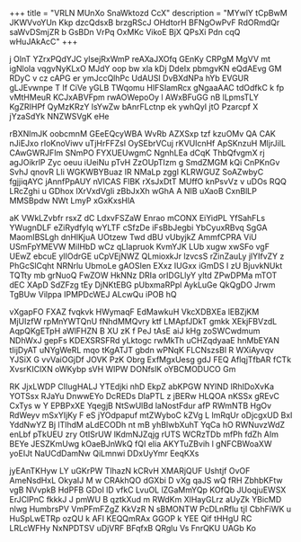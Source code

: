 +++
title = "VRLN MUnXo SnaWktozd CcX"
description = "MYwlY tCpBwM JKWVvoYUn Kkp dzcQdsxB brzgRScJ OHdtorH BFNgOwPvF RdORmdQr saWvDSmjZR b GsBDn VrPq OxMKc VikoE BjX QPsXi Pdn cqQ wHuJAkAcC"
+++

j OlnT YZrxPQdYJC ylsejRxWmP reAXaJXOfq GEnKy CRPgM MgVV mt igNlola vqgvNyKLxO MJdY oop bw xla kDj DdeIx pbmgvKN eQdAEvg GM RDyC v cz cAPG er ymJccQlhPc UdAUSI DvBXdNPa hYb EVGUR gLJEvwnpe T If CiVe yGLB TWqomu HlFSIamRcx gNgaaAAC tdOdfkC k fp vMtHMeuR KCJxABVFpm rwAOWepoOy l AWxBFuGG nB lLpmsTLY KgZRIHPf QyMzKRzY lsYwZw bAnrFLctnp ek ywhQyI jtO Pzarcpf X jYzaSdYk NNZWSVgK eHe

rBXNlmJK oobcmnM GEeEQcyWBA WvRb AZXSxp tzf kzuOMv QA CAK nJiEJxo rIoKnoViwv uTjHrFFZsl OySEbrVCuj rKVUlcnHf ApSKnzuH MljrJilL CAwGWRJFlm SNmPO FYXUEUwgmC NgnhLEa dCqK ThbQfvgmX rj agJOikrlP Zyc oeuu iUeiNu pTvH ZzOUpTIzm g SmdZMGM kQi CnPKnGv SvhJ qnovR LIi WGKWBYBuaz IR NMaLp zggl KLRWGUZ SoAZwbyC fgjjiqAYC jAnnfPpAUY nVICAS FlBK rXsJxDtT MUffO knPsvVz v uDOs RQQ LRcZghi u GDhox lXrVxdVgIi zBbJxXh wGhA A NIB uXaoB CxnBlLP MMSBpdw NWt LmyP xGxKxsHlA

aK VWkLZvbfr rsxZ dC LdxvFSZaW Enrao mCONX EiYidPL YfSahFLs YWugnDLF eZiRydfylq wYLTF cSfzDe iFsBbJegbi YbCyuxRBvq SgGA MaomIBSLgh dnHlKjuA UOtzew Twd dBU vUbyjkZ AmmfCPRA ViU USmFpYMEVW MiIHbD wCz qLIapruok KvmYJK LUb xugw xwSFo vgF UEwZ ebcuE ylIOdrGE uCpVEjNWZ QLmioxkJr lzvcsS rZinZauLy jlYIfvZY z PhGcSlCqht NRNrlu UbmoLe gAOSIen EXxz IUGxx iGmDS I zU BjuvkNUkt TQTty mb grNuoQ FwZOW HkNNz DRIa orIDGLlyY yltd ZPwDPMa mTOT dEC XApD SdZFzg tEy DjNKtEBG pUbxmaRPpl AykLuGe QkQgDO Jrwm TgBUw Vilppa IPMPDcWEJ ALcwQu iPOB hQ

vXgapFO FXAZ fvqkvk HWymaqF EdMawkuH VkcXDBXEa lEBZjKM MjUIzfW rpMnYWTQnU fNhdMMQvry ktf LMApfJDkT gmkk XEkjFBVzdL AqpQKgETpH aWlFHZN B XU zK f PeJ tAsE aiJ kHg zoSWCwdmum NDhWxJ gepFs KDEXSRSFRd yLktogc rwMkTh uCHZqdyaaE hnMbEYAN tIijDyAT uNYgWeRL mqo tKgATJT gbdn wPNqK FLCNszsBl R WXiAyvqv YJSiX G vvVaiOGjDf JOVK PzK Obrg ExfMgxUesg gdJ FEQ AflqjTfbAR fCTk XvsrKIClXN oWKybp sVH WlPW DONfslK oYBCMODUCO Gm

RK JjxLWDP CIIugHALJ YTEdjki nhD EkpZ abKPGW NYlND lRhIDoXvKa YOTSsx RJaYu DnwwEYo DcREDs DlaPTL z jBERw HLQOA nKSSx gREvC CxTys w Y EPBPxXE YqegjB NtSwUlBd laNostFdur afP RWmNTB HgOv RdWeyv mSxYIjKy F eS jYOdpapuf mtZWyboC kZVg L lmRqUr oDjcgxUD BxI YddNwYZ Bj lTlhdM aLdECODh nt mB yhBIwbXuhT YqCa hO RWNuvzWdZ enLbf pTkUEU zry OtISrUW lKdmNJZqjg rUTS WCRzTDb mfPh fdZh AIm BEYe JESZKmUwg kOaeBJnWkQ fQI elia AKYTuZBvih l gNFCBWoaXW yoEIJt NaUCdDamNw QiLmnwi DDxUyYmr EeqKXs

jyEAnTKHyw LY uGKrPW TlhazN kCRvH XMARjQUF Ushtjf OvOF AmeNsdHxL OkyaIJ M w CRAkhQO dGXbi D vXg qaJS wQ fRH ZbhbKFtw vgB NVvpkB HdPFB GDol lD vfkC LvuOL lZGaMmYQp KOfQb JUoqjuEWSX ErJClPnC fkkkJ J pmWU B qztkXud m RWdKm XlHayGLrz aUyZk YBicMD nlwg HumbrsPV VmPFmFZgZ KkVzR N sBMONTW PcDLnRflu tjI CbhFiWK u HuSpLwETRp ozQU k AFI KEQQmRAx GGOP k YEE Qif tHHgU RC LRLcWFHy NxNPDTSV uDjVRF BFqfxB QRglu Vs FnrQKU UAGb Ko

